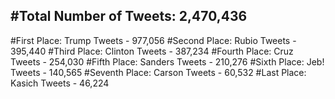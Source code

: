 #Total Number of Tweets: 2,470,436 
---
#First Place: Trump Tweets - 977,056
#Second Place: Rubio Tweets - 395,440
#Third Place: Clinton Tweets - 387,234
#Fourth Place: Cruz Tweets - 254,030
#Fifth Place: Sanders Tweets - 210,276
#Sixth Place: Jeb! Tweets - 140,565
#Seventh Place: Carson Tweets - 60,532
#Last Place: Kasich Tweets - 46,224
